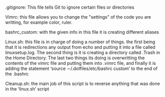 .gitignore: This file tells Git to ignore certain files or directories

Vimrc: this file allows you to change the "settings" of the code you are writting, for example color, ruler.

bashrc_custom: with the given info in this file it is creating different aliases

Linux.sh: this file is in charge of doing a number of things. the first being that it is redirections any output from echo and putting it into a file called linuxsetup.log. The second thing is it is creating a directory called .Trash in the Home Directory. The last two things its doing is overwritting the contents of the vimrc file and putting them into .vimrc file, and finally it is adding the statement ‘source ∼/.dotfiles/etc/bashrc custom’ to the end of the .bashrc

Cleanup.sh: the main job of this script is to reverse anything that was done in the ‘linux.sh’ script
